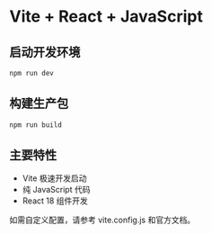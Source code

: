 # Vite + React + JavaScript

## 启动开发环境

```sh
npm run dev
```

## 构建生产包

```sh
npm run build
```

## 主要特性
- Vite 极速开发启动
- 纯 JavaScript 代码
- React 18 组件开发

如需自定义配置，请参考 vite.config.js 和官方文档。